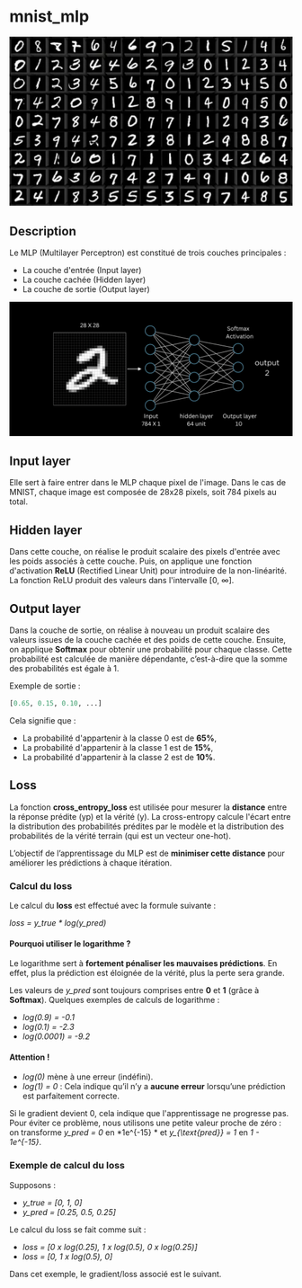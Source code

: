 # mnist_mlp

![Mnist](image-1.png)

## Description

Le MLP (Multilayer Perceptron) est constitué de trois couches principales :
- La couche d'entrée (Input layer)
- La couche cachée (Hidden layer)
- La couche de sortie (Output layer)

![MLP](image.png)

## Input layer
Elle sert à faire entrer dans le MLP chaque pixel de l'image. Dans le cas de MNIST, chaque image est composée de 28x28 pixels, soit 784 pixels au total.

## Hidden layer
Dans cette couche, on réalise le produit scalaire des pixels d'entrée avec les poids associés à cette couche. Puis, on applique une fonction d'activation **ReLU** (Rectified Linear Unit) pour introduire de la non-linéarité. 
La fonction ReLU produit des valeurs dans l'intervalle [0, ∞].

## Output layer
Dans la couche de sortie, on réalise à nouveau un produit scalaire des valeurs issues de la couche cachée et des poids de cette couche. Ensuite, on applique **Softmax** pour obtenir une probabilité pour chaque classe. Cette probabilité est calculée de manière dépendante, c’est-à-dire que la somme des probabilités est égale à 1.

Exemple de sortie :
```python
[0.65, 0.15, 0.10, ...]
```
Cela signifie que :
- La probabilité d'appartenir à la classe 0 est de **65%**,
- La probabilité d'appartenir à la classe 1 est de **15%**,
- La probabilité d'appartenir à la classe 2 est de **10%**.

## Loss

La fonction **cross_entropy_loss** est utilisée pour mesurer la **distance** entre la réponse prédite (yp) et la vérité (y). La cross-entropy calcule l'écart entre la distribution des probabilités prédites par le modèle et la distribution des probabilités de la vérité terrain (qui est un vecteur one-hot).

L’objectif de l’apprentissage du MLP est de **minimiser cette distance** pour améliorer les prédictions à chaque itération.

### Calcul du loss
Le calcul du **loss** est effectué avec la formule suivante :

*loss = y_true * log(y_pred)*

#### Pourquoi utiliser le logarithme ?
Le logarithme sert à **fortement pénaliser les mauvaises prédictions**. En effet, plus la prédiction est éloignée de la vérité, plus la perte sera grande.

Les valeurs de *y_pred* sont toujours comprises entre **0** et **1** (grâce à **Softmax**). Quelques exemples de calculs de logarithme :

- *log(0.9) = -0.1*
- *log(0.1) = -2.3*
- *log(0.0001) = -9.2*

#### Attention !
- *log(0)* mène à une erreur (indéfini).
- *log(1) = 0* : Cela indique qu’il n’y a **aucune erreur** lorsqu’une prédiction est parfaitement correcte.

Si le gradient devient 0, cela indique que l'apprentissage ne progresse pas. Pour éviter ce problème, nous utilisons une petite valeur proche de zéro : on transforme *y_pred = 0* en *1e^{-15} * et *y_{\text{pred}} = 1* en *1 - 1e^{-15}*.

### Exemple de calcul du loss
Supposons : 
- *y_true = [0, 1, 0]*
- *y_pred = [0.25, 0.5, 0.25]*

Le calcul du loss se fait comme suit :
- *loss = [0 x log(0.25), 1 x log(0.5), 0 x log(0.25)]*
- *loss = [0, 1 x log(0.5), 0]*

Dans cet exemple, le gradient/loss associé est le suivant.